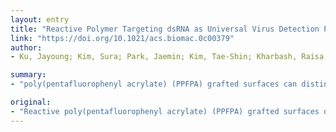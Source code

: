 ```yaml
---
layout: entry
title: "Reactive Polymer Targeting dsRNA as Universal Virus Detection Platform with Enhanced Sensitivity"
link: "https://doi.org/10.1021/acs.biomac.0c00379"
author:
- Ku, Jayoung; Kim, Sura; Park, Jaemin; Kim, Tae-Shin; Kharbash, Raisa; Shin, Eui-Cheol; Char, Kookheon; Kim, Yoosik; Li, Sheng

summary:
- "poly(pentafluorophenyl acrylate) (PPFPA) grafted surfaces can distinguish long dsRNAs from single-stranded RNAs of the same length and short. Detection platform can differentiate cellular and cellular viruses from biomolecules present in the cell lysate. PPFPA can serve as a primary diagnostic tool to determine the infection status for a wide range of viruses."

original:
- "Reactive poly(pentafluorophenyl acrylate) (PPFPA) grafted surfaces offer a versatile platform to immobilize biomolecules. Here, we utilize PPFPA grafted surface and double-stranded RNA (dsRNA) recognizing J2 antibody to construct a universal virus detection platform with enhanced sensitivity. PPFPA on silicon substrates are prepared, and surface hydrophilicity is modulated by partial substitution of the pentafluorophenyl units with poly(ethylene glycol). Following dsRNA antibody immobilization, the prepared surfaces can distinguish long dsRNAs from single-stranded RNAs of the same length and short dsRNAs. As long dsRNAs are common byproducts of viral transcription/replication, these surfaces can detect the presence of different kinds of viruses without prior knowledge of their genomic sequences. To increase dsRNA detection sensitivity, a two-step method is devised where the captured dsRNAs are visualized with multiple fluorophore-tagged J2 antibodies. We show that the developed platform can differentiate foreign long dsRNAs from cellular dsRNAs and other biomolecules present in the cell lysate. Moreover, when tested against cells infected with hepatitis A or C viruses, both viruses are successfully detected using a single platform. Our study shows that the developed PPFPA platform immobilized with J2 antibody can serve as a primary diagnostic tool to determine the infection status for a wide range of viruses."
---
```


